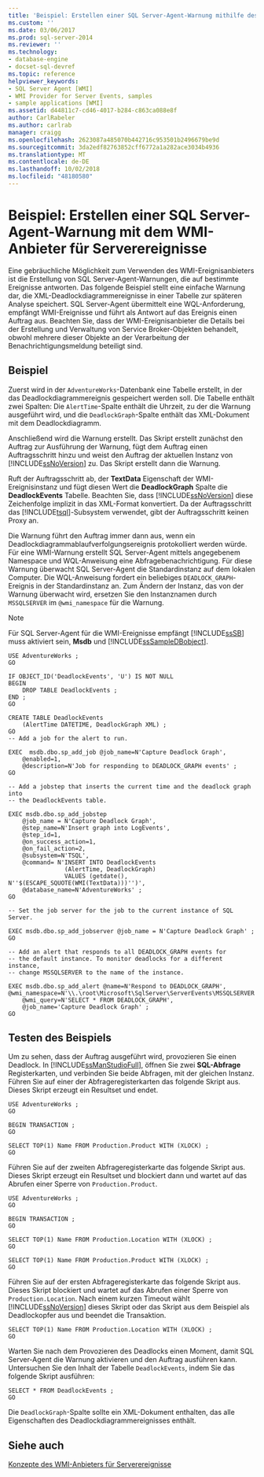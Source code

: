 ```yaml
---
title: 'Beispiel: Erstellen einer SQL Server-Agent-Warnung mithilfe des WMI-Anbieters für Serverereignisse | Microsoft-Dokumentation'
ms.custom: ''
ms.date: 03/06/2017
ms.prod: sql-server-2014
ms.reviewer: ''
ms.technology:
- database-engine
- docset-sql-devref
ms.topic: reference
helpviewer_keywords:
- SQL Server Agent [WMI]
- WMI Provider for Server Events, samples
- sample applications [WMI]
ms.assetid: d44811c7-cd46-4017-b284-c863ca088e8f
author: CarlRabeler
ms.author: carlrab
manager: craigg
ms.openlocfilehash: 2623087a485070b442716c953501b2496679be9d
ms.sourcegitcommit: 3da2edf82763852cff6772a1a282ace3034b4936
ms.translationtype: MT
ms.contentlocale: de-DE
ms.lasthandoff: 10/02/2018
ms.locfileid: "48180580"
---
```

# <a name="sample-creating-a-sql-server-agent-alert-by-using-the-wmi-provider-for-server-events"></a>Beispiel: Erstellen einer SQL Server-Agent-Warnung mit dem WMI-Anbieter für Serverereignisse
  Eine gebräuchliche Möglichkeit zum Verwenden des WMI-Ereignisanbieters ist die Erstellung von SQL Server-Agent-Warnungen, die auf bestimmte Ereignisse antworten. Das folgende Beispiel stellt eine einfache Warnung dar, die XML-Deadlockdiagrammereignisse in einer Tabelle zur späteren Analyse speichert. SQL Server-Agent übermittelt eine WQL-Anforderung, empfängt WMI-Ereignisse und führt als Antwort auf das Ereignis einen Auftrag aus. Beachten Sie, dass der WMI-Ereignisanbieter die Details bei der Erstellung und Verwaltung von Service Broker-Objekten behandelt, obwohl mehrere dieser Objekte an der Verarbeitung der Benachrichtigungsmeldung beteiligt sind.  
  
## <a name="example"></a>Beispiel  
 Zuerst wird in der `AdventureWorks`-Datenbank eine Tabelle erstellt, in der das Deadlockdiagrammereignis gespeichert werden soll. Die Tabelle enthält zwei Spalten: Die `AlertTime`-Spalte enthält die Uhrzeit, zu der die Warnung ausgeführt wird, und die `DeadlockGraph`-Spalte enthält das XML-Dokument mit dem Deadlockdiagramm.  
  
 Anschließend wird die Warnung erstellt. Das Skript erstellt zunächst den Auftrag zur Ausführung der Warnung, fügt dem Auftrag einen Auftragsschritt hinzu und weist den Auftrag der aktuellen Instanz von [!INCLUDE[ssNoVersion](../../includes/ssnoversion-md.md)] zu. Das Skript erstellt dann die Warnung.  
  
 Ruft der Auftragsschritt ab, der **TextData** Eigenschaft der WMI-Ereignisinstanz und fügt diesen Wert die **DeadlockGraph** Spalte die **DeadlockEvents** Tabelle. Beachten Sie, dass [!INCLUDE[ssNoVersion](../../includes/ssnoversion-md.md)] diese Zeichenfolge implizit in das XML-Format konvertiert. Da der Auftragsschritt das [!INCLUDE[tsql](../../includes/tsql-md.md)]-Subsystem verwendet, gibt der Auftragsschritt keinen Proxy an.  
  
 Die Warnung führt den Auftrag immer dann aus, wenn ein Deadlockdiagrammablaufverfolgungsereignis protokolliert werden würde. Für eine WMI-Warnung erstellt SQL Server-Agent mittels angegebenem Namespace und WQL-Anweisung eine Abfragebenachrichtigung. Für diese Warnung überwacht SQL Server-Agent die Standardinstanz auf dem lokalen Computer. Die WQL-Anweisung fordert ein beliebiges `DEADLOCK_GRAPH`-Ereignis in der Standardinstanz an. Zum Ändern der Instanz, das von der Warnung überwacht wird, ersetzen Sie den Instanznamen durch `MSSQLSERVER` im `@wmi_namespace` für die Warnung.  
  
> [!NOTE]  
>  Für SQL Server-Agent für die WMI-Ereignisse empfängt [!INCLUDE[ssSB](../../includes/sssb-md.md)] muss aktiviert sein, **Msdb** und [!INCLUDE[ssSampleDBobject](../../includes/sssampledbobject-md.md)].  
  
```  
USE AdventureWorks ;  
GO  
  
IF OBJECT_ID('DeadlockEvents', 'U') IS NOT NULL  
BEGIN  
    DROP TABLE DeadlockEvents ;  
END ;  
GO  
  
CREATE TABLE DeadlockEvents  
    (AlertTime DATETIME, DeadlockGraph XML) ;  
GO  
-- Add a job for the alert to run.  
  
EXEC  msdb.dbo.sp_add_job @job_name=N'Capture Deadlock Graph',   
    @enabled=1,   
    @description=N'Job for responding to DEADLOCK_GRAPH events' ;  
GO  
  
-- Add a jobstep that inserts the current time and the deadlock graph into  
-- the DeadlockEvents table.  
  
EXEC msdb.dbo.sp_add_jobstep  
    @job_name = N'Capture Deadlock Graph',  
    @step_name=N'Insert graph into LogEvents',  
    @step_id=1,   
    @on_success_action=1,   
    @on_fail_action=2,   
    @subsystem=N'TSQL',   
    @command= N'INSERT INTO DeadlockEvents  
                (AlertTime, DeadlockGraph)  
                VALUES (getdate(), N''$(ESCAPE_SQUOTE(WMI(TextData)))'')',  
    @database_name=N'AdventureWorks' ;  
GO  
  
-- Set the job server for the job to the current instance of SQL Server.  
  
EXEC msdb.dbo.sp_add_jobserver @job_name = N'Capture Deadlock Graph' ;  
GO  
  
-- Add an alert that responds to all DEADLOCK_GRAPH events for  
-- the default instance. To monitor deadlocks for a different instance,  
-- change MSSQLSERVER to the name of the instance.  
  
EXEC msdb.dbo.sp_add_alert @name=N'Respond to DEADLOCK_GRAPH',   
@wmi_namespace=N'\\.\root\Microsoft\SqlServer\ServerEvents\MSSQLSERVER',   
    @wmi_query=N'SELECT * FROM DEADLOCK_GRAPH',   
    @job_name='Capture Deadlock Graph' ;  
GO  
```  
  
## <a name="testing-the-sample"></a>Testen des Beispiels  
 Um zu sehen, dass der Auftrag ausgeführt wird, provozieren Sie einen Deadlock. In [!INCLUDE[ssManStudioFull](../../includes/ssmanstudiofull-md.md)], öffnen Sie zwei **SQL-Abfrage** Registerkarten, und verbinden Sie beide Abfragen, mit der gleichen Instanz. Führen Sie auf einer der Abfrageregisterkarten das folgende Skript aus. Dieses Skript erzeugt ein Resultset und endet.  
  
```  
USE AdventureWorks ;  
GO  
  
BEGIN TRANSACTION ;  
GO  
  
SELECT TOP(1) Name FROM Production.Product WITH (XLOCK) ;  
GO  
```  
  
 Führen Sie auf der zweiten Abfrageregisterkarte das folgende Skript aus. Dieses Skript erzeugt ein Resultset und blockiert dann und wartet auf das Abrufen einer Sperre von `Production.Product`.  
  
```  
USE AdventureWorks ;  
GO  
  
BEGIN TRANSACTION ;  
GO  
  
SELECT TOP(1) Name FROM Production.Location WITH (XLOCK) ;  
GO  
  
SELECT TOP(1) Name FROM Production.Product WITH (XLOCK) ;  
GO  
```  
  
 Führen Sie auf der ersten Abfrageregisterkarte das folgende Skript aus. Dieses Skript blockiert und wartet auf das Abrufen einer Sperre von `Production.Location`. Nach einem kurzen Timeout wählt [!INCLUDE[ssNoVersion](../../includes/ssnoversion-md.md)] dieses Skript oder das Skript aus dem Beispiel als Deadlockopfer aus und beendet die Transaktion.  
  
```  
SELECT TOP(1) Name FROM Production.Location WITH (XLOCK) ;  
GO  
```  
  
 Warten Sie nach dem Provozieren des Deadlocks einen Moment, damit SQL Server-Agent die Warnung aktivieren und den Auftrag ausführen kann. Untersuchen Sie den Inhalt der Tabelle `DeadlockEvents`, indem Sie das folgende Skript ausführen:  
  
```  
SELECT * FROM DeadlockEvents ;  
GO  
```  
  
 Die `DeadlockGraph`-Spalte sollte ein XML-Dokument enthalten, das alle Eigenschaften des Deadlockdiagrammereignisses enthält.  
  
## <a name="see-also"></a>Siehe auch  
 [Konzepte des WMI-Anbieters für Serverereignisse](wmi-provider-for-server-events-concepts.md)  
  
  
